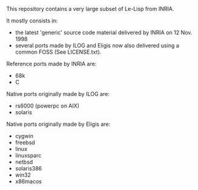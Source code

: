 This repository contains a very large subset of Le-Lisp from INRIA.

It mostly consists in:
- the latest 'generic' source code material delivered by INRIA on 12 Nov. 1998
- several ports made by ILOG and Eligis now also delivered using a common
  FOSS (See LICENSE.txt).

Reference ports made by INRIA are:
- 68k
- C

Native ports originally made by ILOG are:
- rs6000 (powerpc on AIX)
- solaris

Native ports originally made by Eligis are:
- cygwin
- freebsd
- linux
- linuxsparc
- netbsd
- solaris386
- win32
- x86macos
